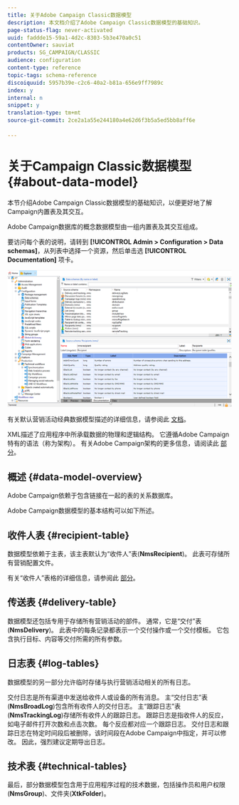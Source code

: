 ```yaml
---
title: 关于Adobe Campaign Classic数据模型
description: 本文档介绍了Adobe Campaign Classic数据模型的基础知识。
page-status-flag: never-activated
uuid: faddde15-59a1-4d2c-8303-5b3e470a0c51
contentOwner: sauviat
products: SG_CAMPAIGN/CLASSIC
audience: configuration
content-type: reference
topic-tags: schema-reference
discoiquuid: 5957b39e-c2c6-40a2-b81a-656e9ff7989c
index: y
internal: n
snippet: y
translation-type: tm+mt
source-git-commit: 2ce2a1a55e244180a4e62d6f3b5a5ed5bb8aff6e

---
```



# 关于Campaign Classic数据模型{#about-data-model}

本节介绍Adobe Campaign Classic数据模型的基础知识，以便更好地了解Campaign内置表及其交互。

Adobe Campaign数据库的概念数据模型由一组内置表及其交互组成。

要访问每个表的说明，请转到 **[!UICONTROL Admin > Configuration > Data schemas]**，从列表中选择一个资源，然后单击选 **[!UICONTROL Documentation]** 项卡。

![](assets/data-model_documentation-tab.png)

有关默认营销活动经典数据模型描述的详细信息，请参阅此 [文档](https://final-docs.campaign.adobe.com/doc/AC/en/technicalResources/_Datamodel_Description_of_the_main_tables.html)。

XML描述了应用程序中所承载数据的物理和逻辑结构。 它遵循Adobe Campaign特有的语法（称为架构）。 有关Adobe Campaign架构的更多信息，请阅读此 [部分](../../configuration/using/about-schema-reference.md)。

## 概述 {#data-model-overview}

Adobe Campaign依赖于包含链接在一起的表的关系数据库。

Adobe Campaign数据模型的基本结构可以如下所述。

## 收件人表 {#recipient-table}

数据模型依赖于主表，该主表默认为“收件人”表(**NmsRecipient**)。 此表可存储所有营销配置文件。

有关“收件人”表格的详细信息，请参阅此 [部分](../../configuration/using/default-recipient-table.md)。

## 传送表 {#delivery-table}

数据模型还包括专用于存储所有营销活动的部件。 通常，它是“交付”表(**NmsDelivery**)。 此表中的每条记录都表示一个交付操作或一个交付模板。 它包含执行目标、内容等交付所需的所有参数。

## 日志表 {#log-tables}

数据模型的另一部分允许临时存储与执行营销活动相关的所有日志。

交付日志是所有渠道中发送给收件人或设备的所有消息。 主“交付日志”表(**NmsBroadLog**)包含所有收件人的交付日志。
主“跟踪日志”表(**NmsTrackingLog**)存储所有收件人的跟踪日志。 跟踪日志是指收件人的反应，如电子邮件打开次数和点击次数。 每个反应都对应一个跟踪日志。
交付日志和跟踪日志在特定时间段后被删除，该时间段在Adobe Campaign中指定，并可以修改。 因此，强烈建议定期导出日志。

## 技术表 {#technical-tables}

最后，部分数据模型包含用于应用程序过程的技术数据，包括操作员和用户权限(**NmsGroup**)、文件夹(**XtkFolder**)。
